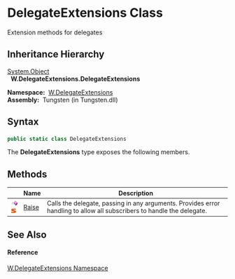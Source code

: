 DelegateExtensions Class
========================
   Extension methods for delegates


Inheritance Hierarchy
---------------------
[System.Object][1]  
  **W.DelegateExtensions.DelegateExtensions**  

  **Namespace:**  [W.DelegateExtensions][2]  
  **Assembly:**  Tungsten (in Tungsten.dll)

Syntax
------

```csharp
public static class DelegateExtensions
```

The **DelegateExtensions** type exposes the following members.


Methods
-------

                                 | Name       | Description                                                                                                            
-------------------------------- | ---------- | ---------------------------------------------------------------------------------------------------------------------- 
![Public method]![Static member] | [Raise][3] | Calls the delegate, passing in any arguments. Provides error handling to allow all subscribers to handle the delegate. 


See Also
--------

#### Reference
[W.DelegateExtensions Namespace][2]  

[1]: http://msdn.microsoft.com/en-us/library/e5kfa45b
[2]: ../README.md
[3]: Raise.md
[Public method]: ../../_icons/pubmethod.gif "Public method"
[Static member]: ../../_icons/static.gif "Static member"